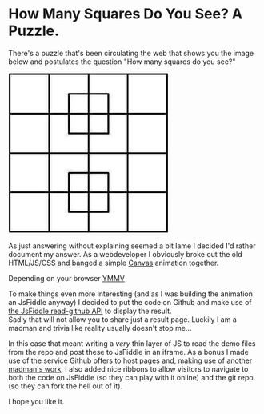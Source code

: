 # How Many Squares Do You See? A Puzzle.

There's a puzzle that's been circulating the web that shows you the image below 
and postulates the question "How many squares do you see?"

![squares][how_many_squares_img]


As just answering without explaining seemed a bit lame I decided I'd rather 
document my answer. As a webdeveloper I obviously broke out the old HTML/JS/CSS 
and banged a simple [Canvas][1] animation together.

Depending on your browser [YMMV][2]

To make things even more interesting (and as I was building the animation an JsFiddle anyway) 
I decided to put the code on Github and make use of [the JsFiddle read-github API][3] to display the result.  
Sadly that will not allow you to share just a result page. Luckily I am a madman and trivia like reality usually
doesn't stop me...

In this case that meant writing a *very* thin layer of JS to read the demo files from the repo and 
post these to JsFiddle in an iframe. As a bonus I made use of the service Github offers to host pages 
and, making use of [another madman's work][4], I also added nice ribbons to allow visitors to navigate to
both the code on JsFiddle (so they can play with it online) and the git repo (so they can fork the hell out of it).

I hope you like it.

[how_many_squares_img]: ./fiddles/HowManySquaresDoYouSee/how-many-squares.png  "How Many Squares Do You See?"
[1]: http://diveintohtml5.info/canvas.html
[2]: http://en.wiktionary.org/wiki/your_mileage_may_vary
[3]: http://doc.jsfiddle.net/use/github_read.html
[4]: http://blog.terrenceryan.com/github-ribbons-in-css/


